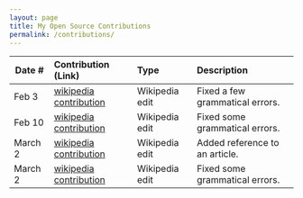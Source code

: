 ```yaml
---
layout: page
title: My Open Source Contributions
permalink: /contributions/
---
```


<!--
Type of the contribution should be "Wikipedia edit", "OpenStreet Map feature", "Documentation", "Course website", "Blog",
"Browser Add-on", etc.

The description should include a brief summary of what you did.

The link should bring us to a public page that shows your contribution. 

Replace the first row with your own contribution. 

-->





| Date #       | Contribution (Link)  | Type  | Description |
|---|:---|:---|:---|
| Feb 3   | [wikipedia contribution](https://en.wikipedia.org/wiki/Special:Contributions/YujaCha)   | Wikipedia edit  |   Fixed a few grammatical errors.  |
| Feb 10  | [wikipedia contribution](https://en.wikipedia.org/wiki/Special:Contributions/YujaCha)   | Wikipedia edit  |   Fixed some grammatical errors.   |
| March 2 | [wikipedia contribution](https://en.wikipedia.org/wiki/Special:Contributions/YujaCha)   | Wikipedia edit  |   Added reference to an article.   |
| March 2 | [wikipedia contribution](https://en.wikipedia.org/wiki/Special:Contributions/YujaCha)   | Wikipedia edit  |   Fixed some grammatical errors.   |

